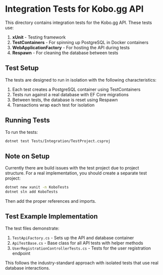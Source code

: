 # Integration Tests for Kobo.gg API

This directory contains integration tests for the Kobo.gg API. These tests use:

1. **xUnit** - Testing framework
2. **TestContainers** - For spinning up PostgreSQL in Docker containers
3. **WebApplicationFactory** - For hosting the API during tests
4. **Respawn** - For cleaning the database between tests

## Test Setup

The tests are designed to run in isolation with the following characteristics:

1. Each test creates a PostgreSQL container using TestContainers
2. Tests run against a real database with EF Core migrations
3. Between tests, the database is reset using Respawn
4. Transactions wrap each test for isolation

## Running Tests

To run the tests:

```bash
dotnet test Tests/Integration/TestProject.csproj
```

## Note on Setup

Currently there are build issues with the test project due to project structure. 
For a real implementation, you should create a separate test project:

```bash
dotnet new xunit -n KoboTests
dotnet sln add KoboTests
```

Then add the proper references and imports.

## Test Example Implementation

The test files demonstrate:

1. `TestApiFactory.cs` - Sets up the API and database container
2. `ApiTestBase.cs` - Base class for all API tests with helper methods
3. `UserRegistrationControllerTests.cs` - Tests for the user registration endpoint

This follows the industry-standard approach with isolated tests that use real database interactions.